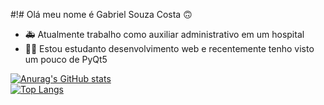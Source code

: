 #!# Olá meu nome é Gabriel Souza Costa 🙃

- 🚑 Atualmente trabalho como auxiliar administrativo em um hospital
- 🐱‍👤 Estou estudanto desenvolvimento web e recentemente tenho visto um pouco de PyQt5

[![Anurag's GitHub stats](https://github-readme-stats.vercel.app/api?username=GabrielSouzaCosta&show_icons=true&theme=synthwave)](https://github.com/anuraghazra/github-readme-stats) <br>
[![Top Langs](https://github-readme-stats.vercel.app/api/top-langs/?username=GabrielSouzaCosta&layout=compact&langs_count=6&theme=radical)](https://github.com/GabrielSouzaCosta/github-readme-stats)


